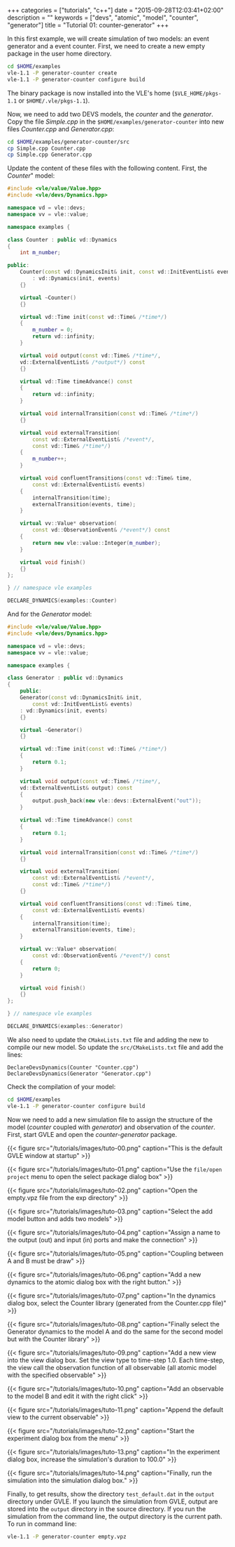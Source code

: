 +++
categories = ["tutorials", "c++"]
date = "2015-09-28T12:03:41+02:00"
description = ""
keywords = ["devs", "atomic", "model", "counter", "generator"]
title = "Tutorial 01: counter-generator"
+++

In this first example, we will create simulation of two models: an event
generator and a event counter. First, we need to create a new empty package in
the user home directory.

````bash
cd $HOME/examples
vle-1.1 -P generator-counter create
vle-1.1 -P generator-counter configure build
````
The binary package is now installed into the VLE's home (`$VLE_HOME/pkgs-1.1` or
`$HOME/.vle/pkgs-1.1`).

Now, we need to add two DEVS models, the *counter* and the *generator*. Copy the
file *Simple.cpp* in the `$HOME/examples/generator-counter` into new files
*Counter.cpp* and *Generator.cpp*:

````bash
cd $HOME/examples/generator-counter/src
cp Simple.cpp Counter.cpp
cp Simple.cpp Generator.cpp
````

Update the content of these files with the following content. First, the
*Counter*" model:

````c++
#include <vle/value/Value.hpp>
#include <vle/devs/Dynamics.hpp>

namespace vd = vle::devs;
namespace vv = vle::value;

namespace examples {

class Counter : public vd::Dynamics
{
    int m_number;

public:
    Counter(const vd::DynamicsInit& init, const vd::InitEventList& events)
        : vd::Dynamics(init, events)
    {}

    virtual ~Counter()
    {}

    virtual vd::Time init(const vd::Time& /*time*/)
    {
        m_number = 0;
        return vd::infinity;
    }

    virtual void output(const vd::Time& /*time*/,
    vd::ExternalEventList& /*output*/) const
    {}

    virtual vd::Time timeAdvance() const
    {
        return vd::infinity;
    }

    virtual void internalTransition(const vd::Time& /*time*/)
    {}

    virtual void externalTransition(
        const vd::ExternalEventList& /*event*/,
        const vd::Time& /*time*/)
    {
        m_number++;
    }

    virtual void confluentTransitions(const vd::Time& time,
        const vd::ExternalEventList& events)
    {
        internalTransition(time);
        externalTransition(events, time);
    }

    virtual vv::Value* observation(
        const vd::ObservationEvent& /*event*/) const
    {
        return new vle::value::Integer(m_number);
    }

    virtual void finish()
    {}
};

} // namespace vle examples

DECLARE_DYNAMICS(examples::Counter)
````

And for the *Generator* model:

````c++
#include <vle/value/Value.hpp>
#include <vle/devs/Dynamics.hpp>

namespace vd = vle::devs;
namespace vv = vle::value;

namespace examples {

class Generator : public vd::Dynamics
{
    public:
    Generator(const vd::DynamicsInit& init,
        const vd::InitEventList& events)
    : vd::Dynamics(init, events)
    {}

    virtual ~Generator()
    {}

    virtual vd::Time init(const vd::Time& /*time*/)
    {
        return 0.1;
    }

    virtual void output(const vd::Time& /*time*/,
    vd::ExternalEventList& output) const
    {
        output.push_back(new vle::devs::ExternalEvent("out"));
    }

    virtual vd::Time timeAdvance() const
    {
        return 0.1;
    }

    virtual void internalTransition(const vd::Time& /*time*/)
    {}

    virtual void externalTransition(
        const vd::ExternalEventList& /*event*/,
        const vd::Time& /*time*/)
    {}

    virtual void confluentTransitions(const vd::Time& time,
        const vd::ExternalEventList& events)
    {
        internalTransition(time);
        externalTransition(events, time);
    }

    virtual vv::Value* observation(
        const vd::ObservationEvent& /*event*/) const
    {
        return 0;
    }

    virtual void finish()
    {}
};

} // namespace vle examples

DECLARE_DYNAMICS(examples::Generator)
````

We also need to update the `CMakeLists.txt` file and adding the new to compile
our new model. So update the `src/CMakeLists.txt` file and add the lines:

````
DeclareDevsDynamics(Counter "Counter.cpp")
DeclareDevsDynamics(Generator "Generator.cpp")
````

Check the compilation of your model:

````bash
cd $HOME/examples
vle-1.1 -P generator-counter configure build
````

Now we need to add a new simulation file to assign the structure of the model
(*counter* coupled with *generator*) and observation of the *counter*. First,
start GVLE and open the *counter-generator* package.

{{< figure src="/tutorials/images/tuto-00.png" caption="This is the default GVLE window at startup" >}}

{{< figure src="/tutorials/images/tuto-01.png" caption="Use the `file/open project` menu to open the select package dialog box" >}}

{{< figure src="/tutorials/images/tuto-02.png" caption="Open the empty.vpz file from the exp directory" >}}

{{< figure src="/tutorials/images/tuto-03.png" caption="Select the add model button and adds two models" >}}

{{< figure src="/tutorials/images/tuto-04.png" caption="Assign a name to the output (out) and input (in) ports and make the connection" >}}

{{< figure src="/tutorials/images/tuto-05.png" caption="Coupling between A and B must be draw" >}}

{{< figure src="/tutorials/images/tuto-06.png" caption="Add a new dynamics to the atomic dialog box with the right button." >}}

{{< figure src="/tutorials/images/tuto-07.png" caption="In the dynamics dialog box, select the Counter library (generated from the Counter.cpp file)" >}}

{{< figure src="/tutorials/images/tuto-08.png" caption="Finally select the Generator dynamics to the model A and do the same for the second model but with the Counter library" >}}

{{< figure src="/tutorials/images/tuto-09.png" caption="Add a new view into the view dialog box. Set the view type to time-step 1.0. Each time-step, the view call the observation function of all observable (all atomic model with the specified observable" >}}

{{< figure src="/tutorials/images/tuto-10.png" caption="Add an observable to the model B and edit it with the right click" >}}

{{< figure src="/tutorials/images/tuto-11.png" caption="Append the default view to the current observable" >}}

{{< figure src="/tutorials/images/tuto-12.png" caption="Start the experiment dialog box from the menu" >}}

{{< figure src="/tutorials/images/tuto-13.png" caption="In the experiment dialog box, increase the simulation's duration to 100.0" >}}

{{< figure src="/tutorials/images/tuto-14.png" caption="Finally, run the simulation into the simulation dialog box." >}}

Finally, to get results, show the directory `test_default.dat` in the `output`
directory under GVLE. If you launch the simulation from GVLE, output are stored
into the `output` directory in the source directory. If you run the simulation
from the command line, the output directory is the current path. To run in
command line:

````bash
vle-1.1 -P generator-counter empty.vpz
````
